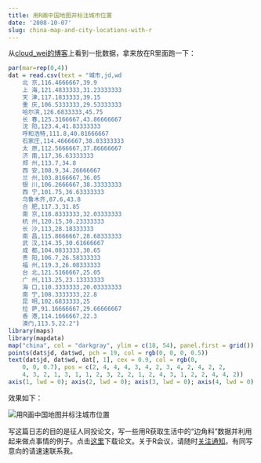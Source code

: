 ```yaml
---
title: 用R画中国地图并标注城市位置
date: '2008-10-07'
slug: china-map-and-city-locations-with-r
---
```


从[cloud_wei的博客](http://hi.baidu.com/cloud_wei/blog/item/b26cbfa9b8e601fa1e17a295.html)上看到一批数据，拿来放在R里面跑一下：

```r
par(mar=rep(0,4))
dat = read.csv(text = "城市,jd,wd
    北 京,116.4666667,39.9
    上 海,121.4833333,31.23333333
    天 津,117.1833333,39.15
    重 庆,106.5333333,29.53333333
    哈尔滨,126.6833333,45.75
    长 春,125.3166667,43.86666667
    沈 阳,123.4,41.83333333
    呼和浩特,111.8,40.81666667
    石家庄,114.4666667,38.03333333
    太 原,112.5666667,37.86666667
    济 南,117,36.63333333
    郑 州,113.7,34.8
    西 安,108.9,34.26666667
    兰 州,103.8166667,36.05
    银 川,106.2666667,38.33333333
    西 宁,101.75,36.63333333
    乌鲁木齐,87.6,43.8
    合 肥,117.3,31.85
    南 京,118.8333333,32.03333333
    杭 州,120.15,30.23333333
    长 沙,113,28.18333333
    南 昌,115.8666667,28.68333333
    武 汉,114.35,30.61666667
    成 都,104.0833333,30.65
    贵 阳,106.7,26.58333333
    福 州,119.3,26.08333333
    台 北,121.5166667,25.05
    广 州,113.25,23.13333333
    海 口,110.3333333,20.03333333
    南 宁,108.3333333,22.8
    昆 明,102.6833333,25
    拉 萨,91.16666667,29.66666667
    香 港,114.1666667,22.3
    澳门,113.5,22.2")
library(maps)
library(mapdata)
map("china", col = "darkgray", ylim = c(18, 54), panel.first = grid())
points(dat$jd, dat$wd, pch = 19, col = rgb(0, 0, 0, 0.5))
text(dat$jd, dat$wd, dat[, 1], cex = 0.9, col = rgb(0,
    0, 0, 0.7), pos = c(2, 4, 4, 4, 3, 4, 2, 3, 4, 2, 4, 2, 2,
    4, 3, 2, 1, 3, 1, 1, 2, 3, 2, 2, 1, 2, 4, 3, 1, 2, 2, 4, 4, 2))
axis(1, lwd = 0); axis(2, lwd = 0); axis(3, lwd = 0); axis(4, lwd = 0)
```

效果如下：

![用R画中国地图并标注城市位置](http://i.imgur.com/LE4I8.png)

写这篇日志的目的是征人同投论文，写一些用R获取生活中的“边角料”数据并利用起来做点事情的例子。点击[这里](http://images.ruc.edu.cn/other/2008-10-07/1223373806156.zip)下载论文。关于R会议，请随时[关注通知](http://cos.name/cn/topic/12064)。有同写意向的请速速联系我。
